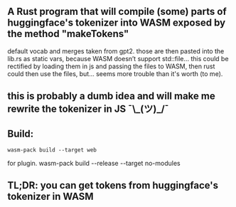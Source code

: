 ## A Rust program that will compile (some) parts of huggingface's tokenizer into WASM exposed by the method "makeTokens"
default vocab and merges taken from gpt2. those are then pasted into the lib.rs as static vars, because WASM doesn’t support std::file... this could be rectified by loading them in js and passing the files to WASM, then rust could then use the files, but... seems more trouble than it's worth (to me).

## this is probably a dumb idea and will make me rewrite the tokenizer in JS ¯&#92;&#95;(ツ)&#95;/¯

## Build:
```console
wasm-pack build --target web
```
for plugin.
wasm-pack build --release --target no-modules 
## TL;DR: you can get tokens from huggingface's tokenizer in WASM
